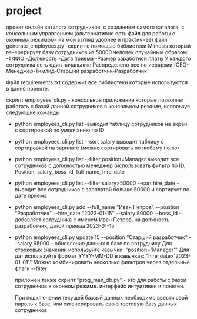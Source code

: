 # project
проект онлайн каталога сотрудников, с созданием самого каталога, с консольным управлением (альтернативно есть файл для работы с оконным режимом- на мой взгляд удобнее и практичнее)
файл generate_employees.py -скрипт с помощью библиотеки Mimesis  который генерерирует базу сотрудников из 50000 человек случайным образом:
-1 ФИО
-Должность
-Дата приема
-Размер заработной платы
У каждого сотрудника есть один начальник: Распределено все по иерархии (СЕО-Менеджер-Тимлид-Старший разработчик-Разработчик

Файл requirements.txt содержит все библиотеки которые используются в данно  проекте.

скрипт employees_cli.py  - консольное приложение которые позволяет работать с базой данной сотрудников в консольном режиме, используя следующие команды
- python employees_cli.py list -выводит таблицу сотрудников на экран с сортировкой по умолчанию по ID
- python employees_cli.py list --sort salary выводит таблицу с сортировкой па зарплате (можно сортировать по любому полю)
- python employees_cli.py list --filter position=Manager выводит все сотрудников с должностью менеджер (использовать фильтр по ID, Position, salary, boss_id, full_name, hire_date
- python employees_cli.py list --filter salary>50000 --sort hire_date - выводит все сотрудников с зарплатой больше 50000 и сортирует по дате приема

- python employees_cli.py add   --full_name "Иван Петров"   --position "Разработчик"   --hire_date "2023-01-15"  --salary 80000   --boss_id -l добавляет сотрудника с именем Иван Петров, на должность разработчик, датой приема 2023-01-15

- python employees_cli.py update 15  --position "Старший разработчик"   --salary 95000 - обновление данных в базе по сотруднику
  Для строковых значений используйте кавычки: "position='Manager'"
  Для дат используйте формат YYYY-MM-DD в кавычках: "hire_date>'2023-01-01'"
  Можно комбинировать несколько фильтров через отдельные флаги --filter

  приложен также скрипт "prog_man_db.py" - это для работы с базой сотрудников в оконном режиме. интерфейс интуитивен и понятен.

  При подключении текущей баззый данных необходимо ввести свой пароль к базе, или скгенерировать свою тестовую базу данных сотрудников

